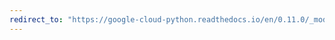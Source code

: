```yaml
---
redirect_to: "https://google-cloud-python.readthedocs.io/en/0.11.0/_modules/gcloud/dns/connection.html"
---
```

